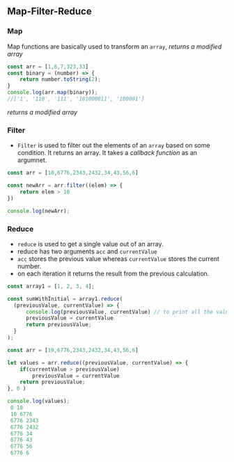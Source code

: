 ## Map-Filter-Reduce

### Map
Map functions are basically used to transform an ``array``, _returns a modified array_
```js
const arr = [1,6,7,323,33]
const binary = (number) => {
    return number.toString(2);
}
console.log(arr.map(binary));
//['1', '110', '111', '101000011', '100001']
```
_returns a modified array_
### Filter
- ``Filter`` is used to filter out the elements of an ``array`` based on some condition. It returns an array.
It takes a _callback function_ as an argumnet. 

```js
const arr = [10,6776,2343,2432,34,43,56,6]

const newArr = arr.filter((elem) => {
    return elem > 10 
})

console.log(newArr);
```
### Reduce
- ``reduce`` is used to get a single value out of an array. 
- reduce has two arguments ``acc`` and ``currentValue`` 
- ``acc`` stores the previous value whereas ``currentValue`` stores the current number. 
- on each iteration it returns the result from the previous calculation. 
```js
const array1 = [1, 2, 3, 4];

const sumWithInitial = array1.reduce(
  (previousValue, currentValue) => {
      console.log(previousValue, currentValue) // to print all the values we need to return the current value
      previousValue = currentValue
      return previousValue;
  }
);
```
```js
const arr = [10,6776,2343,2432,34,43,56,6]

let values = arr.reduce((previousValue, currentValue) => {
    if(currentValue > previousValue) 
        previousValue = currentValue
    return previousValue;
}, 0 )

console.log(values); 
 0 10
​ 10 6776
​ 6776 2343
​ 6776 2432
​ 6776 34
​ 6776 43
​ 6776 56
​ 6776 6
```
